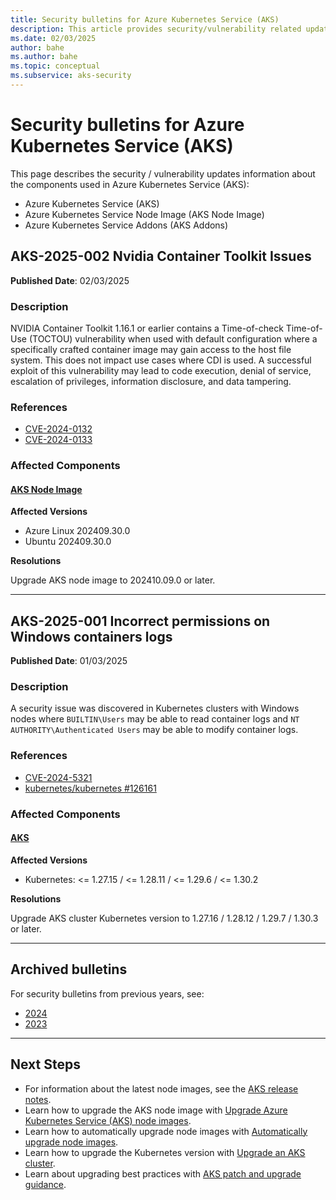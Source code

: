 ```yaml
---
title: Security bulletins for Azure Kubernetes Service (AKS)
description: This article provides security/vulnerability related updates and troubleshooting guides for Azure Kubernetes Services (AKS).
ms.date: 02/03/2025
author: bahe
ms.author: bahe
ms.topic: conceptual
ms.subservice: aks-security
---
```


# Security bulletins for Azure Kubernetes Service (AKS)

This page describes the security / vulnerability updates information about the components used in Azure Kubernetes Service (AKS):

- Azure Kubernetes Service (AKS)
- Azure Kubernetes Service Node Image (AKS Node Image)
- Azure Kubernetes Service Addons (AKS Addons)

## AKS-2025-002 Nvidia Container Toolkit Issues

**Published Date**: 02/03/2025

### Description

NVIDIA Container Toolkit 1.16.1 or earlier contains a Time-of-check Time-of-Use (TOCTOU) vulnerability when used with default configuration where a specifically crafted container image may gain access to the host file system. This does not impact use cases where CDI is used. A successful exploit of this vulnerability may lead to code execution, denial of service, escalation of privileges, information disclosure, and data tampering.

### References

- [CVE-2024-0132](https://nvd.nist.gov/vuln/detail/cve-2024-0132)
- [CVE-2024-0133](https://nvd.nist.gov/vuln/detail/cve-2024-0133)

### Affected Components

#### [**AKS Node Image**](#tab/aks-node-image)

**Affected Versions**

- Azure Linux 202409.30.0
- Ubuntu 202409.30.0

**Resolutions**

Upgrade AKS node image to 202410.09.0 or later.

---


## AKS-2025-001 Incorrect permissions on Windows containers logs

**Published Date**: 01/03/2025

### Description

A security issue was discovered in Kubernetes clusters with Windows nodes where `BUILTIN\Users` may be able to read container logs and `NT AUTHORITY\Authenticated Users` may be able to modify container logs.

### References

- [CVE-2024-5321](https://nvd.nist.gov/vuln/detail/cve-2024-5321)
- [kubernetes/kubernetes #126161](https://github.com/kubernetes/kubernetes/issues/126161)

### Affected Components

#### [**AKS**](#tab/aks)

**Affected Versions**

- Kubernetes: <= 1.27.15 / <= 1.28.11 / <= 1.29.6 / <= 1.30.2

**Resolutions**

Upgrade AKS cluster Kubernetes version to 1.27.16 / 1.28.12 / 1.29.7 / 1.30.3 or later.

---

## Archived bulletins

For security bulletins from previous years, see:

- [2024](2024.md)
- [2023](2023.md)

---

## Next Steps

- For information about the latest node images, see the [AKS release notes](https://github.com/Azure/AKS/releases).
- Learn how to upgrade the AKS node image with [Upgrade Azure Kubernetes Service (AKS) node images][node-image-upgrade].
- Learn how to automatically upgrade node images with [Automatically upgrade node images][auto-upgrade-node-image].
- Learn how to upgrade the Kubernetes version with [Upgrade an AKS cluster][upgrade-cluster].
- Learn about upgrading best practices with [AKS patch and upgrade guidance][upgrade-operators-guide].


<!-- LINKS - internal -->
[node-image-upgrade]: ../node-image-upgrade.md
[auto-upgrade-node-image]: ../auto-upgrade-node-image.md
[upgrade-cluster]: ../upgrade-aks-cluster.md
[upgrade-operators-guide]: /azure/architecture/operator-guides/aks/aks-upgrade-practices